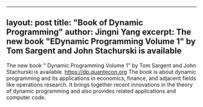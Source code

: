 ---
 layout: post
 title: "Book of Dynamic Programming"
 author: Jingni Yang
 excerpt: The new book "EDynamic Programming Volume 1" by Tom Sargent and John Stachurski is available 
 ---

 The new book " Dynamic Programming Volume 1" by Tom Sargent and John Stachurski is available. https://dp.quantecon.org 
 The book is about dynamic programming and its applications in economics, finance, and adjacent fields like operations research. It brings together recent innovations in the theory of dynamic programming and also provides related applications and computer code.
